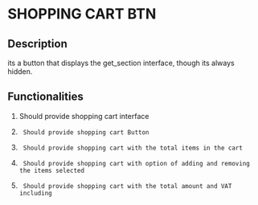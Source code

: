 # SHOPPING CART BTN

## Description


its a button that displays the get_section interface, though its always hidden.




## Functionalities

1.	Should provide shopping cart interface 
2.      Should provide shopping cart Button
3.      Should provide shopping cart with the total items in the cart 
4.      Should provide shopping cart with option of adding and removing the items selected
5.      Should provide shopping cart with the total amount and VAT including